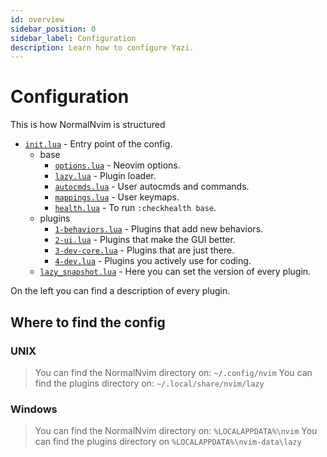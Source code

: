 ```yaml
---
id: overview
sidebar_position: 0
sidebar_label: Configuration
description: Learn how to configure Yazi.
---
```


# Configuration

This is how NormalNvim is structured

- [`init.lua`](https://github.com/NormalNvim/NormalNvim/blob/main/init.lua) - Entry point of the config.
  - base
    - [`options.lua`](https://github.com/NormalNvim/NormalNvim/blob/main/lua/base/1-options.lua) - Neovim options.
    - [`lazy.lua`](https://github.com/NormalNvim/NormalNvim/blob/main/lua/base/2-lazy.lua) - Plugin loader.
    - [`autocmds.lua`](https://github.com/NormalNvim/NormalNvim/blob/main/lua/base/3-autocmds.lua) - User autocmds and commands.
    - [`mappings.lua`](https://github.com/NormalNvim/NormalNvim/blob/main/lua/base/4-mappings.lua) - User keymaps.
    - [`health.lua`](https://github.com/NormalNvim/NormalNvim/blob/main/lua/base/health.lua) - To run `:checkhealth base`.
  - plugins
    - [`1-behaviors.lua`](https://github.com/NormalNvim/NormalNvim/blob/main/lua/plugins/1-base-behaviors.lua) - Plugins that add new behaviors.
    - [`2-ui.lua`](https://github.com/NormalNvim/NormalNvim/blob/main/lua/plugins/2-ui.lua) - Plugins that make the GUI better.
    - [`3-dev-core.lua`](https://github.com/NormalNvim/NormalNvim/blob/main/lua/plugins/3-dev-core.lua) - Plugins that are just there.
    - [`4-dev.lua`](https://github.com/NormalNvim/NormalNvim/blob/main/lua/plugins/4-dev.lua) - Plugins you actively use for coding.
  - [`lazy_snapshot.lua`](https://github.com/NormalNvim/NormalNvim/blob/main/lua/lazy_snapshot.lua) - Here you can set the version of every plugin.

On the left you can find a description of every plugin.

## Where to find the config
### UNIX
> You can find the NormalNvim directory on: `~/.config/nvim`
> You can find the plugins directory on: `~/.local/share/nvim/lazy`

### Windows
> You can find the NormalNvim directory on: `%LOCALAPPDATA%\nvim`
> You can find the plugins directory on `%LOCALAPPDATA%\nvim-data\lazy`






